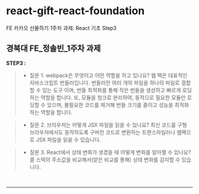 # react-gift-react-foundation

FE 카카오 선물하기 1주차 과제: React 기초 Step3

## **경북대 FE\_정솔빈\_1주차 과제**

**STEP3 :**

> - 질문 1. webpack은 무엇이고 어떤 역할을 하고 있나요?
>   웹 팩은 대표적인 자바스크립트 번들러입니다. 번들러란 여러 개의 파일을 하나의 파일로 결합할 수 있는 도구 이며, 번들 최적화를 통해 작은 번들을 생성하고 빠르게 로딩하는 역할을 합니다. 또, 모듈을 청크로 분리하여, 동적으로 필요한 모듈만 로딩할 수 있으며, 불필요한 코드를 제거해 번들 크기를 줄이고 성능을 최적화하는 역할을 합니다.

> - 질문 2. 브라우저는 어떻게 JSX 파일을 읽을 수 있나요?
>   최신 코드를 구형 브라우저에서도 동작하도록 구버전 코드로 변환하는 트랜스파일러나 웹팩으로 JSX 파일을 읽을 수 있습니다.

> - 질문 3. React에서 상태 변화가 생겼을 때 어떻게 변화를 알아챌 수 있나요?
>   콜 스택의 주소값을 비교해서(얕은 비교를 통해) 상태 변화를 감지할 수 있습니다.

</br>

</div>
</details>

---
